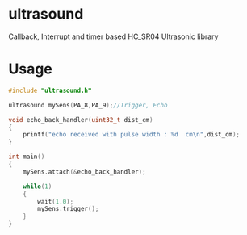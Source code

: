 # ultrasound
Callback, Interrupt and timer based HC_SR04 Ultrasonic library

# Usage
```cpp
#include "ultrasound.h"

ultrasound mySens(PA_8,PA_9);//Trigger, Echo

void echo_back_handler(uint32_t dist_cm)
{
    printf("echo received with pulse width : %d  cm\n",dist_cm);
}

int main() 
{
    mySens.attach(&echo_back_handler);

    while(1) 
    {
        wait(1.0);
        mySens.trigger();
    }
}

```
